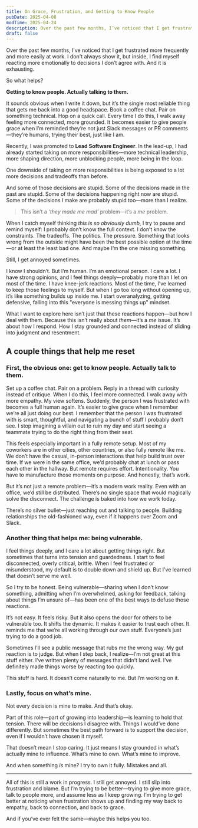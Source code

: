 ```yaml
---
title: On Grace, Frustration, and Getting to Know People
pubDate: 2025-04-08
modTime: 2025-04-24
description: Over the past few months, I’ve noticed that I get frustrated more frequently and more easily at work. I don't always show it, but inside, I find myself reacting more emotionally to decisions I don’t agree with. And it is exhausting. So what helps? Getting to know people. Actually talking to them.
draft: false
---
```


Over the past few months, I’ve noticed that I get frustrated more frequently and more easily at work. I don't always show it, but inside, I find myself reacting more emotionally to decisions I don’t agree with. And it is exhausting.

So what helps?

**Getting to know people. Actually talking to them.**

It sounds obvious when I write it down, but it’s the single most reliable thing that gets me back into a good headspace. Book a coffee chat. Pair on something technical. Hop on a quick call. Every time I do this, I walk away feeling more connected, more grounded. It becomes easier to give people grace when I’m reminded they’re not just Slack messages or PR comments—they’re humans, trying their best, just like I am.

Recently, I was promoted to **Lead Software Engineer**. In the lead-up, I had already started taking on more responsibilities—more technical leadership, more shaping direction, more unblocking people, more being in the loop.

One downside of taking on more responsibilities is being exposed to a lot more decisions and tradeoffs than before.

And some of those decisions are stupid. Some of the decisions made in the past are stupid. Some of the decisions happening right now are stupid. Some of the decisions _I_ make are probably stupid too—more than I realize.

> This isn’t a _‘they made me mad’_ problem—it’s a _me_ problem.

When I catch myself thinking _this is so obviously dumb_, I try to pause and remind myself: I probably don’t know the full context. I don’t know the constraints. The tradeoffs. The politics. The pressure. Something that looks wrong from the outside might have been the best possible option at the time—or at least the least bad one. And maybe I’m the one missing something.

Still, I get annoyed sometimes.

I know I shouldn’t. But I’m human. I’m an emotional person. I care a lot. I have strong opinions, and I feel things deeply—probably more than I let on most of the time. I have knee-jerk reactions. Most of the time, I’ve learned to keep those feelings to myself. But when I go too long without opening up, it’s like something builds up inside me. I start overanalyzing, getting defensive, falling into this "everyone is messing things up" mindset.

What I want to explore here isn’t just that these reactions happen—but how I deal with them. Because this isn’t really about _them_—it’s a _me_ issue. It’s about how I respond. How I stay grounded and connected instead of sliding into judgment and resentment.

## A couple things that help me reset

### First, the obvious one: get to know people. Actually talk to them.

Set up a coffee chat. Pair on a problem. Reply in a thread with curiosity instead of critique. When I do this, I feel more connected. I walk away with more empathy. My view softens. Suddenly, the person I was frustrated with becomes a full human again. It’s easier to give grace when I remember we’re all just doing our best. I remember that the person I was frustrated with is smart, thoughtful, and navigating a bunch of stuff I probably don’t see. I stop imagining a villain out to ruin my day and start seeing a teammate trying to do the right thing from their seat.

This feels especially important in a fully remote setup. Most of my coworkers are in other cities, other countries, or also fully remote like me. We don’t have the casual, in-person interactions that help build trust over time. If we were in the same office, we’d probably chat at lunch or pass each other in the hallway. But remote requires effort. Intentionality. You have to manufacture those moments on purpose. And honestly, that’s work.

But it’s not just a remote problem—it’s a modern work reality. Even with an office, we’d still be distributed. There’s no single space that would magically solve the disconnect. The challenge is baked into how we work today.

There’s no silver bullet—just reaching out and talking to people. Building relationships the old-fashioned way, even if it happens over Zoom and Slack.

### Another thing that helps me: being vulnerable.

I feel things deeply, and I care a lot about getting things right. But sometimes that turns into tension and guardedness. I start to feel disconnected, overly critical, brittle. When I feel frustrated or misunderstood, my default is to double down and shield up. But I’ve learned that doesn’t serve me well.

So I try to be honest. Being vulnerable—sharing when I don’t know something, admitting when I’m overwhelmed, asking for feedback, talking about things I’m unsure of—has been one of the best ways to defuse those reactions.

It’s not easy. It feels risky. But it also opens the door for others to be vulnerable too. It shifts the dynamic. It makes it easier to trust each other. It reminds me that we’re all working through our own stuff. Everyone’s just trying to do a good job.

Sometimes I’ll see a public message that rubs me the wrong way. My gut reaction is to judge. But when I step back, I realize—I’m not great at this stuff either. I’ve written plenty of messages that didn’t land well. I’ve definitely made things worse by reacting too quickly.

This stuff is hard. It doesn’t come naturally to me. But I’m working on it.

### Lastly, focus on what’s mine.

Not every decision is mine to make. And that’s okay.

Part of this role—part of growing into leadership—is learning to hold that tension. There will be decisions I disagree with. Things I would’ve done differently. But sometimes the best path forward is to support the decision, even if I wouldn’t have chosen it myself.

That doesn’t mean I stop caring. It just means I stay grounded in what’s actually mine to influence. What’s mine to own. What’s mine to improve.

And when something _is_ mine? I try to own it fully. Mistakes and all.

---

All of this is still a work in progress. I still get annoyed. I still slip into frustration and blame. But I’m trying to be better—trying to give more grace, talk to people more, and assume less as I keep growing. I’m trying to get better at noticing when frustration shows up and finding my way back to empathy, back to connection, and back to grace.

And if you’ve ever felt the same—maybe this helps you too.
